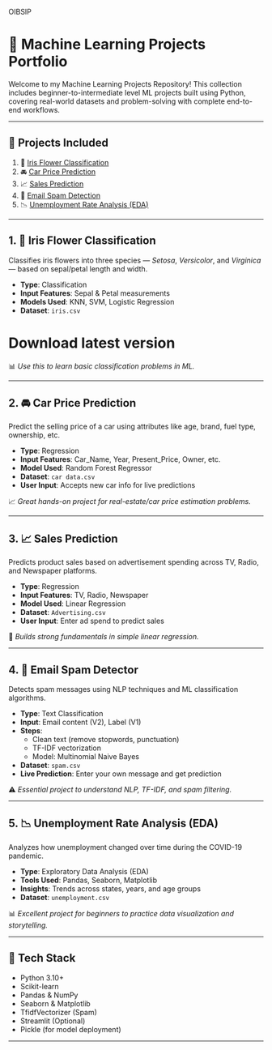 OIBSIP

# 🤖 Machine Learning Projects Portfolio

Welcome to my Machine Learning Projects Repository! This collection includes beginner-to-intermediate level ML projects built using Python, covering real-world datasets and problem-solving with complete end-to-end workflows.

---

## 📌 Projects Included

1. 🌸 [Iris Flower Classification](#1-iris-flower-classification)
2. 🚘 [Car Price Prediction](#2-car-price-prediction)
3. 📈 [Sales Prediction](#3-sales-prediction)
4. 📧 [Email Spam Detection](#4-email-spam-detector)
5. 📉 [Unemployment Rate Analysis (EDA)](#5-unemployment-rate-analysis-eda)

---

## 1. 🌸 Iris Flower Classification

Classifies iris flowers into three species — *Setosa*, *Versicolor*, and *Virginica* — based on sepal/petal length and width.

- **Type**: Classification
- **Input Features**: Sepal & Petal measurements
- **Models Used**: KNN, SVM, Logistic Regression
- **Dataset**: `iris.csv`

# Download latest version

📊 *Use this to learn basic classification problems in ML.*

---

## 2. 🚘 Car Price Prediction

Predict the selling price of a car using attributes like age, brand, fuel type, ownership, etc.

- **Type**: Regression
- **Input Features**: Car_Name, Year, Present_Price, Owner, etc.
- **Model Used**: Random Forest Regressor
- **Dataset**: `car data.csv`
- **User Input**: Accepts new car info for live predictions

📈 *Great hands-on project for real-estate/car price estimation problems.*

---

## 3. 📈 Sales Prediction

Predicts product sales based on advertisement spending across TV, Radio, and Newspaper platforms.

- **Type**: Regression
- **Input Features**: TV, Radio, Newspaper
- **Model Used**: Linear Regression
- **Dataset**: `Advertising.csv`
- **User Input**: Enter ad spend to predict sales

🧠 *Builds strong fundamentals in simple linear regression.*

---

## 4. 📧 Email Spam Detector

Detects spam messages using NLP techniques and ML classification algorithms.

- **Type**: Text Classification
- **Input**: Email content (V2), Label (V1)
- **Steps**:
  - Clean text (remove stopwords, punctuation)
  - TF-IDF vectorization
  - Model: Multinomial Naive Bayes
- **Dataset**: `spam.csv`
- **Live Prediction**: Enter your own message and get prediction

⚠️ *Essential project to understand NLP, TF-IDF, and spam filtering.*

---

## 5. 📉 Unemployment Rate Analysis (EDA)

Analyzes how unemployment changed over time during the COVID-19 pandemic.

- **Type**: Exploratory Data Analysis (EDA)
- **Tools Used**: Pandas, Seaborn, Matplotlib
- **Insights**: Trends across states, years, and age groups
- **Dataset**: `unemployment.csv`

📊 *Excellent project for beginners to practice data visualization and storytelling.*

---

## 🧪 Tech Stack

- Python 3.10+
- Scikit-learn
- Pandas & NumPy
- Seaborn & Matplotlib
- TfidfVectorizer (Spam)
- Streamlit (Optional)
- Pickle (for model deployment)

---


